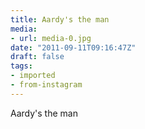 ```yaml
---
title: Aardy's the man
media:
- url: media-0.jpg
date: "2011-09-11T09:16:47Z"
draft: false
tags:
- imported
- from-instagram
---
```

Aardy's the man
